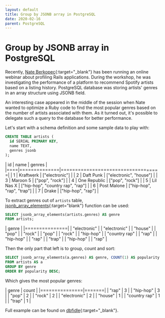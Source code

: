 ```yaml
---
layout: default
title: Group by JSONB array in PostgreSQL
date: 2020-02-16
parent: PostgreSQL
---
```


# Group by JSONB array in PostgreSQL

Recently, [Nate Berkopec](https://twitter.com/nateberkopec){:target="_blank"} has been running an online webinar about profiling Rails applications. During the workshop, he was investigating the performance of a platform to recommend Spotify artists based on a listing history. PostgreSQL database was storing artists' genres in an array structure using JSONB field.

An interesting case appeared in the middle of the session when Nate wanted to optimize a Ruby code to find the most popular genres based on the number of artists associated with them. As it turned out, it's possible to delegate such a query to the database for better performance.

Let's start with a schema definition and some sample data to play with:

```sql
CREATE TABLE artists (
  id SERIAL PRIMARY KEY,
  name TEXT,
  genres jsonb
);
```

| id | name         | genres                            |
|====|==============|===================================|
| 1  | Kraftwerk    | ["electronic"]                    |
| 2  | Daft Punk    | ["electronic", "house"]           |
| 3  | Maroon 5     | ["pop", "rock"]                   |
| 4  | One Republic | ["pop", "rock"]                   |
| 5  | Lil Nas X    | ["hip-hop", "country rap", "rap"] |
| 6  | Post Malone  | ["hip-hop", "rap", "trap"]        |
| 7  | Drake        | ["hip-hop", "rap"]                |

To extract genres out of `artists` table, [jsonb_array_elements](https://www.postgresql.org/docs/9.5/functions-json.html){:target="blank"} function can be used:

```sql
SELECT jsonb_array_elements(artists.genres) AS genre
FROM artists;
```

| genre         |
|===============|
| "electronic"  |
| "electronic"  |
| "house"       |
| "pop"         |
| "rock"        |
| "pop"         |
| "rock"        |
| "hip-hop"     |
| "country rap" |
| "rap"         |
| "hip-hop"     |
| "rap"         |
| "trap"        |
| "hip-hop"     |
| "rap"         |

Then the only part that left is to group, count and sort:

```sql
SELECT jsonb_array_elements(a.genres) AS genre, COUNT(1) AS popularity
FROM artists AS a
GROUP BY genre
ORDER BY popularity DESC;
```

Which gives the most popular genres:

| genre         | count |
|===============|=======|
| "rap"         | 3     |
| "hip-hop"     | 3     |
| "pop"         | 2     |
| "rock"        | 2     |
| "electronic"  | 2     |
| "house"       | 1     |
| "country rap" | 1     |
| "trap"        | 1     |

Full example can be found on [dbfidle](https://dbfiddle.uk/?rdbms=postgres_11&fiddle=4134db3684c727d4fa7f00482e870c03){:target="_blank"}.
